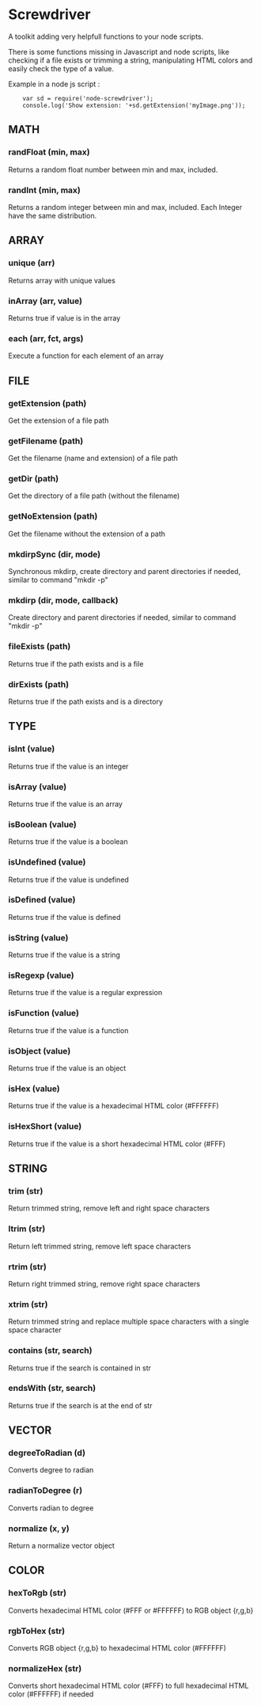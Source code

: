 # Screwdriver

A toolkit adding very helpfull functions to your node scripts.

There is some functions missing in Javascript and node scripts, like checking if a file exists or trimming a string, manipulating HTML colors and easily check the type of a value.

Example in a node js script :
```
	var sd = require('node-screwdriver');
	console.log('Show extension: '+sd.getExtension('myImage.png'));
```

## MATH

### randFloat (min, max)
Returns a random float number between min and max, included.

### randInt (min, max)
Returns a random integer between min and max, included. Each Integer have the same distribution.

## ARRAY

### unique (arr)
Returns array with unique values

### inArray (arr, value)
Returns true if value is in the array

### each (arr, fct, args)
Execute a function for each element of an array


## FILE

### getExtension (path)
Get the extension of a file path

### getFilename (path)
Get the filename (name and extension) of a file path

### getDir (path)
Get the directory of a file path (without the filename)

### getNoExtension (path)
Get the filename without the extension of a path

### mkdirpSync (dir, mode)
Synchronous mkdirp, create directory and parent directories if needed, similar to command "mkdir -p"

### mkdirp (dir, mode, callback)
Create directory and parent directories if needed, similar to command "mkdir -p"

### fileExists (path)
Returns true if the path exists and is a file

### dirExists (path)
Returns true if the path exists and is a directory


## TYPE

### isInt (value)
Returns true if the value is an integer

### isArray (value)
Returns true if the value is an array

### isBoolean (value)
Returns true if the value is a boolean

### isUndefined (value)
Returns true if the value is undefined

### isDefined (value)
Returns true if the value is defined

### isString (value)
Returns true if the value is a string

### isRegexp (value)
Returns true if the value is a regular expression

### isFunction (value)
Returns true if the value is a function

### isObject (value)
Returns true if the value is an object

### isHex (value)
Returns true if the value is a hexadecimal HTML color (#FFFFFF)

### isHexShort (value)
Returns true if the value is a short hexadecimal HTML color (#FFF)


## STRING

### trim (str)
Return trimmed string, remove left and right space characters

### ltrim (str)
Return left trimmed string, remove left space characters

### rtrim (str)
Return right trimmed string, remove right space characters

### xtrim (str)
Return trimmed string and replace multiple space characters with a single space character

### contains (str, search)
Returns true if the search is contained in str

### endsWith (str, search)
Returns true if the search is at the end of str


## VECTOR

### degreeToRadian (d)
Converts degree to radian

### radianToDegree (r)
Converts radian to degree

### normalize (x, y)
Return a normalize vector object


## COLOR

### hexToRgb (str)
Converts hexadecimal HTML color (#FFF or #FFFFFF) to RGB object {r,g,b}

### rgbToHex (str)
Converts RGB object {r,g,b} to hexadecimal HTML color (#FFFFFF)

### normalizeHex (str)
Converts short hexadecimal HTML color (#FFF) to full hexadecimal HTML color (#FFFFFF) if needed


